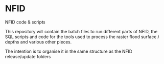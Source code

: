 # NFID
NFID code &amp; scripts

This repository will contain the batch files to run different parts of NFID, the SQL scripts and code for the tools used to process the raster flood surface / depths and various other pieces. 

The intention is to organise it in the same structure as the NFID release/update folders 
